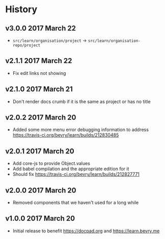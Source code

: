 # History

## v3.0.0 2017 March 22
- `src/learn/organisation/project` -> `src/learn/organisation-repo/project`

## v2.1.1 2017 March 22
- Fix edit links not showing

## v2.1.0 2017 March 21
- Don't render docs crumb if it is the same as project or has no title

## v2.0.2 2017 March 20
- Added some more menu error debugging information to address https://travis-ci.org/bevry/learn/builds/212830485

## v2.0.1 2017 March 20
- Add core-js to provide Object.values
- Add babel compilation and the appropriate edition for it
- Should fix https://travis-ci.org/bevry/learn/builds/212827771

## v2.0.0 2017 March 20
- Removed components that we haven't used for a long while

## v1.0.0 2017 March 20
- Initial release to benefit https://docpad.org and https://learn.bevry.me
